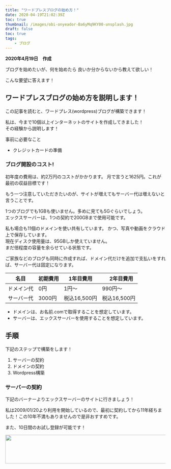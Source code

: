 ```yaml
---
title: "ワードプレスブログの始め方！"
date: 2020-04-19T21:02:39Z
toc: true
thumbnail: /images/obi-onyeador-Ba6yMq9KY00-unsplash.jpg
draft: false
toc: true
tags:
    - ブログ
---
```


**2020年4月19日　作成**

ブログを始めたいが、何を始めたら
良いか分からないから教えて欲しい！

こんな要望に答えます！

<!--more-->

## ワードプレスブログの始め方を説明します！

この記事を読むと、ワードプレス(wordpress)ブログが構築できます！

私は、今まで10個以上インターネットのサイトを作成してきました！  
その経験から説明します！  

事前に必要なこと
- クレジットカードの準備

### ブログ開設のコスト!

初年度の費用は、約2万円のコストがかかります。
月で言うと1625円。これが最初の収益目標です！

もう一つ注意していただきたいのが、サイトが増えてもサーバー代は増えないと言うことです。

1つのブログでも1GBも使いません。多めに見ても5Gぐらいでしょう。  
エックスサーバーは、1つの契約で200GBまで使用可能です。  

私も場合も11個のドメインを使い共有しています。
かつ、写真や動画をクラウド上で保存しています。    
現在ディスク使用量は、95GBしか使えていません。  
まだ倍程度の容量を余らせている状態です。

ご家族などのブログも同時に作成すれば、ドメイン代だけを追加で支払いをすれば、サーバー代は固定になります。

|  名目  |  初期費用  | 1年目費用 |　2年目費用 |
| ---- | ---- | ---- | ---- |
|  ドメイン代  |  0円  | 1円〜 | 990円〜 |
|  サーバー代  |  3000円  | 税込16,500円 | 税込16,500円 |

* ドメインは、お名前.comで取得することを想定しています。
* サーバーは、エックスサーバーを使用することを想定しています。

## 手順

下記のステップで構築をします！
1. サーバーの契約
1. ドメインの契約
1.  Wordpress構築

### サーバーの契約

下記のバーナーよりエックスサーバーのサイトに行きましょう！

私は2009/01/20より利用を開始しているので、最初に契約してから11年経ちました！この10年不満もありませんので是非おすすめです。

また、10日間のお試し登録が可能です！

<a href="https://px.a8.net/svt/ejp?a8mat=1HPF89+G537TU+CO4+6BU5T" rel="nofollow">
<img border="0" width="728" height="90" alt="" src="https://www26.a8.net/svt/bgt?aid=090205785976&wid=007&eno=01&mid=s00000001642001063000&mc=1"></a>
<img border="0" width="1" height="1" src="https://www12.a8.net/0.gif?a8mat=1HPF89+G537TU+CO4+6BU5T" alt="">




